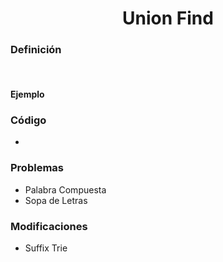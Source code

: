 <div align="center">

# Union Find  

 <div align="left">
 
 ### Definición  

&nbsp;&nbsp;&nbsp;&nbsp;&nbsp;&nbsp;&nbsp;&nbsp;

 #### Ejemplo

   ### Código
  * []()
  
  ### Problemas
  * Palabra Compuesta
  * Sopa de Letras
  ### Modificaciones 
  * Suffix Trie
